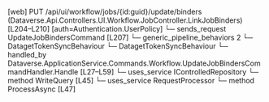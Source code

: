 [web] PUT /api/ui/workflow/jobs/{id:guid}/update/binders  (Dataverse.Api.Controllers.UI.Workflow.JobController.LinkJobBinders)  [L204–L210] [auth=Authentication.UserPolicy]
  └─ sends_request UpdateJobBindersCommand [L207]
    └─ generic_pipeline_behaviors 2
      └─ DatagetTokenSyncBehaviour
      └─ DatagetTokenSyncBehaviour
    └─ handled_by Dataverse.ApplicationService.Commands.Workflow.UpdateJobBindersCommandHandler.Handle [L27–L59]
      └─ uses_service IControlledRepository<Job>
        └─ method WriteQuery [L45]
      └─ uses_service RequestProcessor
        └─ method ProcessAsync [L47]

